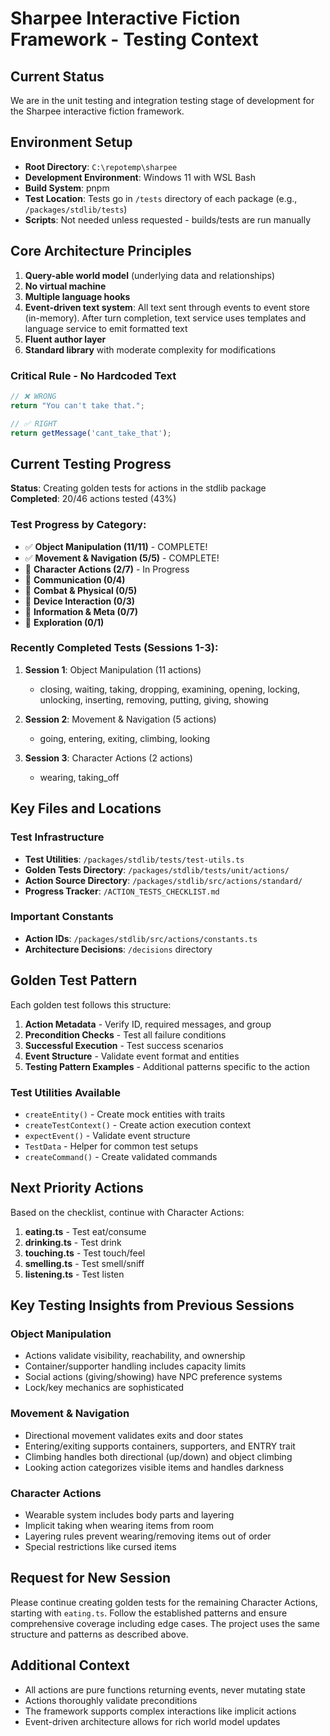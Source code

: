 # Sharpee Interactive Fiction Framework - Testing Context

## Current Status
We are in the unit testing and integration testing stage of development for the Sharpee interactive fiction framework.

## Environment Setup
- **Root Directory**: `C:\repotemp\sharpee`
- **Development Environment**: Windows 11 with WSL Bash
- **Build System**: pnpm
- **Test Location**: Tests go in `/tests` directory of each package (e.g., `/packages/stdlib/tests`)
- **Scripts**: Not needed unless requested - builds/tests are run manually

## Core Architecture Principles
1. **Query-able world model** (underlying data and relationships)
2. **No virtual machine**
3. **Multiple language hooks**
4. **Event-driven text system**: All text sent through events to event store (in-memory). After turn completion, text service uses templates and language service to emit formatted text
5. **Fluent author layer**
6. **Standard library** with moderate complexity for modifications

### Critical Rule - No Hardcoded Text
```typescript
// ❌ WRONG
return "You can't take that.";

// ✅ RIGHT
return getMessage('cant_take_that');
```

## Current Testing Progress
**Status**: Creating golden tests for actions in the stdlib package  
**Completed**: 20/46 actions tested (43%)

### Test Progress by Category:
- ✅ **Object Manipulation (11/11)** - COMPLETE!
- ✅ **Movement & Navigation (5/5)** - COMPLETE!
- 📝 **Character Actions (2/7)** - In Progress
- 📝 **Communication (0/4)**
- 📝 **Combat & Physical (0/5)**
- 📝 **Device Interaction (0/3)**
- 📝 **Information & Meta (0/7)**
- 📝 **Exploration (0/1)**

### Recently Completed Tests (Sessions 1-3):
1. **Session 1**: Object Manipulation (11 actions)
   - closing, waiting, taking, dropping, examining, opening, locking, unlocking, inserting, removing, putting, giving, showing

2. **Session 2**: Movement & Navigation (5 actions)
   - going, entering, exiting, climbing, looking

3. **Session 3**: Character Actions (2 actions)
   - wearing, taking_off

## Key Files and Locations

### Test Infrastructure
- **Test Utilities**: `/packages/stdlib/tests/test-utils.ts`
- **Golden Tests Directory**: `/packages/stdlib/tests/unit/actions/`
- **Action Source Directory**: `/packages/stdlib/src/actions/standard/`
- **Progress Tracker**: `/ACTION_TESTS_CHECKLIST.md`

### Important Constants
- **Action IDs**: `/packages/stdlib/src/actions/constants.ts`
- **Architecture Decisions**: `/decisions` directory

## Golden Test Pattern
Each golden test follows this structure:
1. **Action Metadata** - Verify ID, required messages, and group
2. **Precondition Checks** - Test all failure conditions
3. **Successful Execution** - Test success scenarios
4. **Event Structure** - Validate event format and entities
5. **Testing Pattern Examples** - Additional patterns specific to the action

### Test Utilities Available
- `createEntity()` - Create mock entities with traits
- `createTestContext()` - Create action execution context
- `expectEvent()` - Validate event structure
- `TestData` - Helper for common test setups
- `createCommand()` - Create validated commands

## Next Priority Actions
Based on the checklist, continue with Character Actions:
1. **eating.ts** - Test eat/consume
2. **drinking.ts** - Test drink
3. **touching.ts** - Test touch/feel
4. **smelling.ts** - Test smell/sniff
5. **listening.ts** - Test listen

## Key Testing Insights from Previous Sessions

### Object Manipulation
- Actions validate visibility, reachability, and ownership
- Container/supporter handling includes capacity limits
- Social actions (giving/showing) have NPC preference systems
- Lock/key mechanics are sophisticated

### Movement & Navigation
- Directional movement validates exits and door states
- Entering/exiting supports containers, supporters, and ENTRY trait
- Climbing handles both directional (up/down) and object climbing
- Looking action categorizes visible items and handles darkness

### Character Actions
- Wearable system includes body parts and layering
- Implicit taking when wearing items from room
- Layering rules prevent wearing/removing items out of order
- Special restrictions like cursed items

## Request for New Session
Please continue creating golden tests for the remaining Character Actions, starting with `eating.ts`. Follow the established patterns and ensure comprehensive coverage including edge cases. The project uses the same structure and patterns as described above.

## Additional Context
- All actions are pure functions returning events, never mutating state
- Actions thoroughly validate preconditions
- The framework supports complex interactions like implicit actions
- Event-driven architecture allows for rich world model updates

